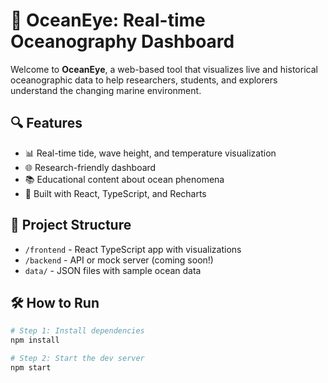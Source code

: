 # 🌊 OceanEye: Real-time Oceanography Dashboard

Welcome to **OceanEye**, a web-based tool that visualizes live and historical oceanographic data to help researchers, students, and explorers understand the changing marine environment.

## 🔍 Features

- 📊 Real-time tide, wave height, and temperature visualization
- 🌐 Research-friendly dashboard
- 📚 Educational content about ocean phenomena
- 🚀 Built with React, TypeScript, and Recharts

## 📁 Project Structure

- `/frontend` - React TypeScript app with visualizations
- `/backend` - API or mock server (coming soon!)
- `data/` - JSON files with sample ocean data

## 🛠️ How to Run

```bash
# Step 1: Install dependencies
npm install

# Step 2: Start the dev server
npm start
